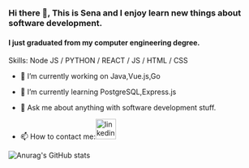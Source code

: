 ### Hi there 👋, This is Sena and I enjoy learn new things about software development.
#### I just graduated from my computer engineering degree.


Skills: Node JS / PYTHON / REACT / JS / HTML / CSS

- 🔭 I’m currently working on Java,Vue.js,Go
- 🌱 I’m currently learning PostgreSQL,Express.js 
- 💬 Ask me about anything with software development stuff. 


- 📫 How to contact me:[<img src='https://cdn.jsdelivr.net/npm/simple-icons@3.0.1/icons/linkedin.svg' alt='linkedin' height='40'>](https://www.linkedin.com/in/senanur-curum/)  




![Anurag's GitHub stats](https://github-readme-stats.vercel.app/api?username=senacurum&show_icons=true&theme=radical)



